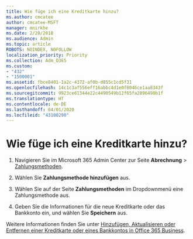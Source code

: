 ```yaml
---
title: Wie füge ich eine Kreditkarte hinzu?
ms.author: cmcatee
author: cmcatee-MSFT
manager: mnirkhe
ms.date: 2/20/2018
ms.audience: Admin
ms.topic: article
ROBOTS: NOINDEX, NOFOLLOW
localization_priority: Priority
ms.collection: Adm_O365
ms.custom:
- "432"
- "1500001"
ms.assetid: fbce8401-1a2c-4372-af0b-d855c1cd5f31
ms.openlocfilehash: 14c1c3af556eff16abbc4d1e0f8046ce1aa8343f
ms.sourcegitcommit: 9923ce61344e22c4490549b12f65fa2896490b1f
ms.translationtype: HT
ms.contentlocale: de-DE
ms.lasthandoff: 04/01/2020
ms.locfileid: "43100290"
---
```

# <a name="how-do-i-add-a-credit-card"></a>Wie füge ich eine Kreditkarte hinzu?

1. Navigieren Sie im Microsoft 365 Admin Center zur Seite **Abrechnung** \> [Zahlungsmethoden](https://go.microsoft.com/fwlink/p/?linkid=2018806).

2. Wählen Sie **Zahlungsmethode hinzufügen** aus.

3. Wählen Sie auf der Seite **Zahlungsmethoden** im Dropdownmenü eine Zahlungsmethode aus.

4. Geben Sie die Informationen für die neue Kreditkarte oder das Bankkonto ein, und wählen Sie **Speichern** aus.

Weitere Informationen finden Sie unter [Hinzufügen, Aktualisieren oder Entfernen einer Kreditkarte oder eines Bankkontos in Office 365 Business](https://docs.microsoft.com/office365/admin/subscriptions-and-billing/add-update-or-remove-credit-card-or-bank-account).
